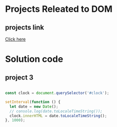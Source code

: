 # Projects Releated to DOM

## projects link 

[Click here](https://stackblitz.com/edit/dom-project-chaiaurcode?file=index.html)

# Solution code

## project 3

```javaScript

const clock = document.querySelector('#clock');

setInterval(function () {
  let date = new Date();
  // console.log(date.toLocaleTimeString());
  clock.innerHTML = date.toLocaleTimeString();
}, 1000);


```